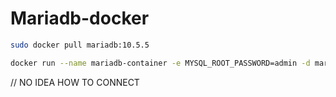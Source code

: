 # Mariadb-docker

```bash
sudo docker pull mariadb:10.5.5
```


```bash
docker run --name mariadb-container -e MYSQL_ROOT_PASSWORD=admin -d mariadb:10.5.5
```

// NO IDEA HOW TO CONNECT